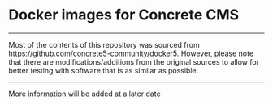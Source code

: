 # Docker images for Concrete CMS

---

Most of the contents of this repository was sourced from https://github.com/concrete5-community/docker5. However, please note that there are modifications/additions from the original sources to allow for better testing with software that is as similar as possible.

---

More information will be added at a later date